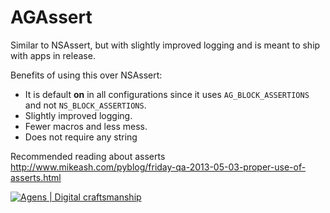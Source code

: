 AGAssert
========

Similar to NSAssert, but with slightly improved logging and is meant to ship with apps in release.

Benefits of using this over NSAssert:

- It is default **on** in all configurations since it uses `AG_BLOCK_ASSERTIONS` and not `NS_BLOCK_ASSERTIONS`.
- Slightly improved logging.
- Fewer macros and less mess.
- Does not require any string


Recommended reading about asserts http://www.mikeash.com/pyblog/friday-qa-2013-05-03-proper-use-of-asserts.html

[![Agens | Digital craftsmanship](http://static.agens.no/images/agens_logo_w_slogan_avenir_small.png)](http://agens.no/)
